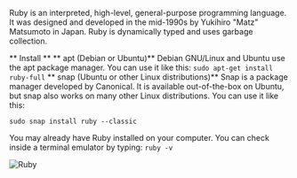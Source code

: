 Ruby is an interpreted, high-level, general-purpose programming language. It was designed and developed in the mid-1990s by Yukihiro "Matz" Matsumoto in Japan. Ruby is dynamically typed and uses garbage collection.

** Install ** 
** apt (Debian or Ubuntu)** 
Debian GNU/Linux and Ubuntu use the apt package manager. You can use it like this:
``` sudo apt-get install ruby-full ```
** snap (Ubuntu or other Linux distributions)** 
Snap is a package manager developed by Canonical. It is available out-of-the-box on Ubuntu, but snap also works on many other Linux distributions. You can use it like this:

``` sudo snap install ruby --classic ```

You may already have Ruby installed on your computer. You can check inside a terminal emulator by typing:
```ruby -v ```

![Ruby](Ruby-logo-R.svg)
